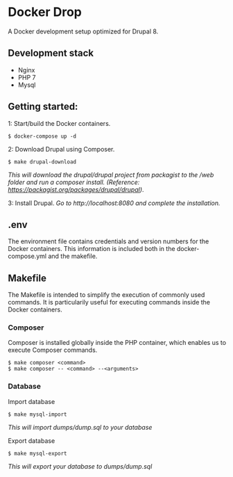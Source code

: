 # Docker Drop

A Docker development setup optimized for Drupal 8.

## Development stack
- Nginx
- PHP 7
- Mysql

## Getting started:

1: Start/build the Docker containers.
```
$ docker-compose up -d
```
2: Download Drupal using Composer.
```
$ make drupal-download
```
*This will download the drupal/drupal project from packagist to the /web folder and run a composer install. (Reference: https://packagist.org/packages/drupal/drupal)*.

3: Install Drupal.
*Go to http://localhost:8080 and complete the installation.*

## .env
The environment file contains credentials and version numbers for the Docker containers. This information is included both in the docker-compose.yml and the makefile.

## Makefile
The Makefile is intended to simplify the execution of commonly used commands. It is particularily useful for executing commands inside the Docker containers.

### Composer
Composer is installed globally inside the PHP container, which enables us to execute Composer commands.

```
$ make composer <command>
$ make composer -- <command> --<arguments>
```

### Database
Import database
```
$ make mysql-import
```
*This will import dumps/dump.sql to your database*

Export database
```
$ make mysql-export
```
*This will export your database to dumps/dump.sql*